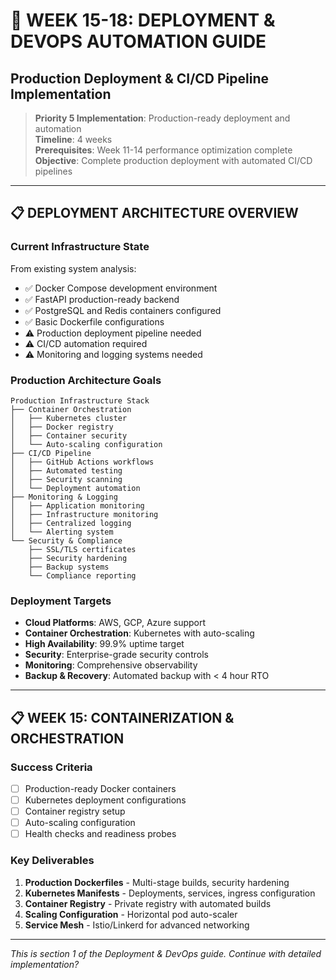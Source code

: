 # 🚀 WEEK 15-18: DEPLOYMENT & DEVOPS AUTOMATION GUIDE
## Production Deployment & CI/CD Pipeline Implementation

> **Priority 5 Implementation**: Production-ready deployment and automation  
> **Timeline**: 4 weeks  
> **Prerequisites**: Week 11-14 performance optimization complete  
> **Objective**: Complete production deployment with automated CI/CD pipelines

---

## 📋 **DEPLOYMENT ARCHITECTURE OVERVIEW**

### **Current Infrastructure State**
From existing system analysis:
- ✅ Docker Compose development environment
- ✅ FastAPI production-ready backend
- ✅ PostgreSQL and Redis containers configured
- ✅ Basic Dockerfile configurations
- ⚠️ Production deployment pipeline needed
- ⚠️ CI/CD automation required
- ⚠️ Monitoring and logging systems needed

### **Production Architecture Goals**
```
Production Infrastructure Stack
├── Container Orchestration
│   ├── Kubernetes cluster
│   ├── Docker registry
│   ├── Container security
│   └── Auto-scaling configuration
├── CI/CD Pipeline
│   ├── GitHub Actions workflows
│   ├── Automated testing
│   ├── Security scanning
│   └── Deployment automation
├── Monitoring & Logging
│   ├── Application monitoring
│   ├── Infrastructure monitoring  
│   ├── Centralized logging
│   └── Alerting system
└── Security & Compliance
    ├── SSL/TLS certificates
    ├── Security hardening
    ├── Backup systems
    └── Compliance reporting
```

### **Deployment Targets**
- **Cloud Platforms**: AWS, GCP, Azure support
- **Container Orchestration**: Kubernetes with auto-scaling
- **High Availability**: 99.9% uptime target
- **Security**: Enterprise-grade security controls
- **Monitoring**: Comprehensive observability
- **Backup & Recovery**: Automated backup with < 4 hour RTO

---

## 📋 **WEEK 15: CONTAINERIZATION & ORCHESTRATION**

### **Success Criteria**
- [ ] Production-ready Docker containers
- [ ] Kubernetes deployment configurations
- [ ] Container registry setup
- [ ] Auto-scaling configuration
- [ ] Health checks and readiness probes

### **Key Deliverables**
1. **Production Dockerfiles** - Multi-stage builds, security hardening
2. **Kubernetes Manifests** - Deployments, services, ingress configuration
3. **Container Registry** - Private registry with automated builds
4. **Scaling Configuration** - Horizontal pod auto-scaler
5. **Service Mesh** - Istio/Linkerd for advanced networking

---

*This is section 1 of the Deployment & DevOps guide. Continue with detailed implementation?*